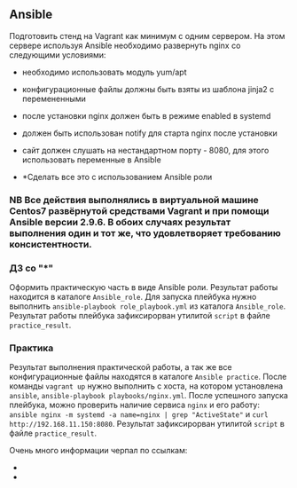 ## Ansible

Подготовить стенд на Vagrant как минимум с одним сервером. На этом сервере используя Ansible необходимо развернуть nginx со следующими условиями:
- необходимо использовать модуль yum/apt
- конфигурационные файлы должны быть взяты из шаблона jinja2 с перемененными
- после установки nginx должен быть в режиме enabled в systemd
- должен быть использован notify для старта nginx после установки
- сайт должен слушать на нестандартном порту - 8080, для этого использовать переменные в Ansible

- *Сделать все это с использованием Ansible роли

### NB Все действия выполнялись в виртуальной машине Centos7 развёрнутой средствами Vagrant и при помощи Ansible версии 2.9.6. В обоих случаях результат выполнения один и тот же, что удовлетворяет требованию консистентности.

### ДЗ со "*"
Оформить практическую часть в виде Ansible роли. Результат работы находится в каталоге `Ansible_role`. Для запуска плейбука нужно выполнить `ansible-playbook role_playbook.yml` из каталога `Ansible_role`. Результат работы плейбука зафиксирорван утилитой `script` в файле `practice_result`.

### Практика
Результат выполнения практической работы, а так же все конфигурационные файлы находятся в каталоге `Ansible practice`. После команды `vagrant up` нужно выполнить с хоста, на котором установлена `ansible`, `ansible-playbook playbooks/nginx.yml`. После успешного запуска плейбука, можно проверить наличие сервиса `nginx` и его работу: `ansible nginx -m systemd -a name=nginx | grep "ActiveState"` и `curl http://192.168.11.150:8080`. Результат зафиксирорван утилитой `script` в файле `practice_result`.

Очень много информации черпал по ссылкам:
- [Официальная документация с примерами]:(https://docs.ansible.com/)
- [Примеры конфигураций .yml файлов]:(https://github.com/ansible/ansible-examples)